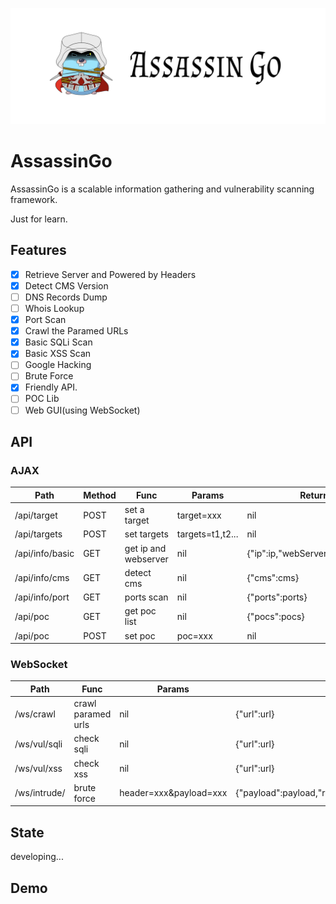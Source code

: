 ![](./logo.jpg)

# AssassinGo

AssassinGo is a scalable information gathering and vulnerability scanning framework.

Just for learn.

## Features

- [x] Retrieve Server and Powered by Headers
- [x] Detect CMS Version
- [ ] DNS Records Dump
- [ ] Whois Lookup
- [x] Port Scan
- [x] Crawl the Paramed URLs
- [x] Basic SQLi Scan
- [x] Basic XSS Scan
- [ ] Google Hacking
- [ ] Brute Force
- [x] Friendly API.
- [ ] POC Lib
- [ ] Web GUI(using WebSocket)

## API

### AJAX

Path | Method | Func | Params | Return
----- | ----- | ----- | ----- | -----
/api/target | POST | set a target | target=xxx | nil
/api/targets | POST | set targets | targets=t1,t2... | nil
/api/info/basic | GET | get ip and webserver | nil | {"ip":ip,"webServer":webServer}
/api/info/cms | GET | detect cms | nil | {"cms":cms}
/api/info/port | GET | ports scan | nil | {"ports":ports}
/api/poc | GET | get poc list | nil | {"pocs":pocs}
/api/poc | POST | set poc | poc=xxx | nil

### WebSocket

Path | Func | Params | Return
----- | ----- | ----- | -----
/ws/crawl | crawl paramed urls | nil | {"url":url}
/ws/vul/sqli | check sqli | nil | {"url":url}
/ws/vul/xss | check xss | nil | {"url":url}
/ws/intrude/ | brute force | header=xxx&payload=xxx | {"payload":payload,"resp_status":status,"resp_len":len}

## State

developing...

## Demo

<!-- ![](./demo.png) -->